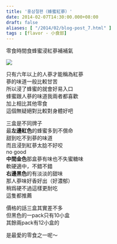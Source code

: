 ```yaml
---
title: '홍삼절편（蜂蜜紅蔘）'
date: 2014-02-07T14:30:00.000+08:00
draft: false
aliases: [ "/2014/02/blog-post_7.html" ]
tags : [flavor - 小食部]
---
```


零食時間食蜂蜜浸紅蔘補補氣  

![](https://4.bp.blogspot.com/-HUW71oicoGA/XC4UF1xhr0I/AAAAAAAAD8g/DlopxvEctTkQBqgjHCk4gVwjYZLTmDdgACLcBGAs/s640/f.jpg)

只有六年以上的人蔘才能稱為紅蔘  
蔘的味道一般比較甘苦  
所以浸了蜂蜜的就會好易入口  
蜂蜜跟人蔘的味道我兩者都喜歡  
加上相比其他零食  
這個無疑絕對比較對身體好吧  
  
三盒是不同牌子  
最**左邊紅色**的蜂蜜多到不償命  
甜到吃不到蔘的味道  
而且浸到紅蔘太腍不好咬  
no good  
**中間金色**那盒蔘有味也不失蜜糖味  
軟硬適中，不錯不錯  
**右邊黑色**的有淡淡的甜味  
那人蔘味好香好出（好濃郁）  
稍爲硬不過這樣更耐吃  
這隻都推薦  
  
價格的話三盒其實差不多  
但黑色的一pack只有10小盒  
其餘兩pack有12小盒的  
  
是最愛的零食之一呢～